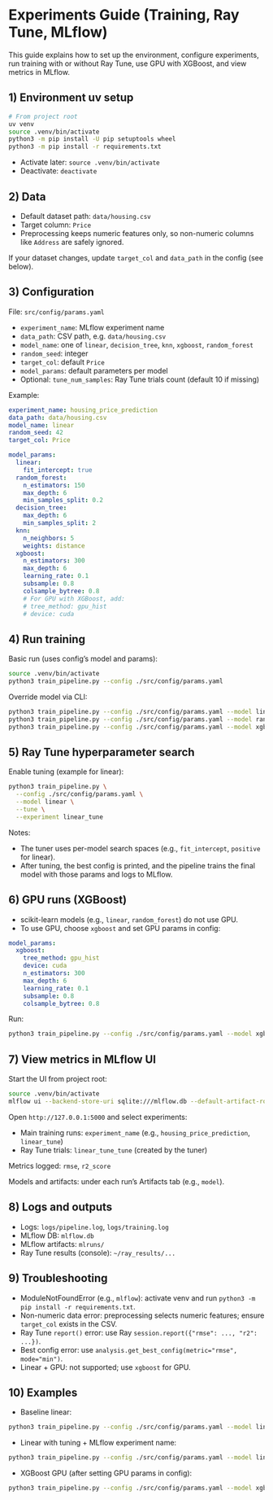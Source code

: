 # Experiments Guide (Training, Ray Tune, MLflow)

This guide explains how to set up the environment, configure experiments, run training with or without Ray Tune, use GPU with XGBoost, and view metrics in MLflow.

## 1) Environment uv setup

```bash
# From project root
uv venv
source .venv/bin/activate
python3 -m pip install -U pip setuptools wheel
python3 -m pip install -r requirements.txt
```

- Activate later: `source .venv/bin/activate`
- Deactivate: `deactivate`

## 2) Data

- Default dataset path: `data/housing.csv`
- Target column: `Price`
- Preprocessing keeps numeric features only, so non-numeric columns like `Address` are safely ignored.

If your dataset changes, update `target_col` and `data_path` in the config (see below).

## 3) Configuration

File: `src/config/params.yaml`

- `experiment_name`: MLflow experiment name
- `data_path`: CSV path, e.g. `data/housing.csv`
- `model_name`: one of `linear`, `decision_tree`, `knn`, `xgboost`, `random_forest`
- `random_seed`: integer
- `target_col`: default `Price`
- `model_params`: default parameters per model
- Optional: `tune_num_samples`: Ray Tune trials count (default 10 if missing)

Example:
```yaml
experiment_name: housing_price_prediction
data_path: data/housing.csv
model_name: linear
random_seed: 42
target_col: Price

model_params:
  linear:
    fit_intercept: true
  random_forest:
    n_estimators: 150
    max_depth: 6
    min_samples_split: 0.2
  decision_tree:
    max_depth: 6
    min_samples_split: 2
  knn:
    n_neighbors: 5
    weights: distance
  xgboost:
    n_estimators: 300
    max_depth: 6
    learning_rate: 0.1
    subsample: 0.8
    colsample_bytree: 0.8
    # For GPU with XGBoost, add:
    # tree_method: gpu_hist
    # device: cuda
```

## 4) Run training

Basic run (uses config’s model and params):
```bash
source .venv/bin/activate
python3 train_pipeline.py --config ./src/config/params.yaml
```

Override model via CLI:
```bash
python3 train_pipeline.py --config ./src/config/params.yaml --model linear
python3 train_pipeline.py --config ./src/config/params.yaml --model random_forest
python3 train_pipeline.py --config ./src/config/params.yaml --model xgboost
```

## 5) Ray Tune hyperparameter search

Enable tuning (example for linear):
```bash
python3 train_pipeline.py \
  --config ./src/config/params.yaml \
  --model linear \
  --tune \
  --experiment linear_tune
```

Notes:
- The tuner uses per-model search spaces (e.g., `fit_intercept`, `positive` for linear).
- After tuning, the best config is printed, and the pipeline trains the final model with those params and logs to MLflow.

## 6) GPU runs (XGBoost)

- scikit-learn models (e.g., `linear`, `random_forest`) do not use GPU.
- To use GPU, choose `xgboost` and set GPU params in config:
```yaml
model_params:
  xgboost:
    tree_method: gpu_hist
    device: cuda
    n_estimators: 300
    max_depth: 6
    learning_rate: 0.1
    subsample: 0.8
    colsample_bytree: 0.8
```
Run:
```bash
python3 train_pipeline.py --config ./src/config/params.yaml --model xgboost
```

## 7) View metrics in MLflow UI

Start the UI from project root:
```bash
source .venv/bin/activate
mlflow ui --backend-store-uri sqlite:///mlflow.db --default-artifact-root file:./mlruns --port 5000
```
Open `http://127.0.0.1:5000` and select experiments:
- Main training runs: `experiment_name` (e.g., `housing_price_prediction`, `linear_tune`)
- Ray Tune trials: `linear_tune_tune` (created by the tuner)

Metrics logged: `rmse`, `r2_score`

Models and artifacts: under each run’s Artifacts tab (e.g., `model`).

## 8) Logs and outputs

- Logs: `logs/pipeline.log`, `logs/training.log`
- MLflow DB: `mlflow.db`
- MLflow artifacts: `mlruns/`
- Ray Tune results (console): `~/ray_results/...`

## 9) Troubleshooting

- ModuleNotFoundError (e.g., `mlflow`): activate venv and run `python3 -m pip install -r requirements.txt`.
- Non-numeric data error: preprocessing selects numeric features; ensure `target_col` exists in the CSV.
- Ray Tune `report()` error: use Ray `session.report({"rmse": ..., "r2": ...})`.
- Best config error: use `analysis.get_best_config(metric="rmse", mode="min")`.
- Linear + GPU: not supported; use `xgboost` for GPU.

## 10) Examples

- Baseline linear:
```bash
python3 train_pipeline.py --config ./src/config/params.yaml --model linear
```
- Linear with tuning + MLflow experiment name:
```bash
python3 train_pipeline.py --config ./src/config/params.yaml --model linear --tune --experiment linear_tune
```
- XGBoost GPU (after setting GPU params in config):
```bash
python3 train_pipeline.py --config ./src/config/params.yaml --model xgboost --experiment xgb_gpu
```
